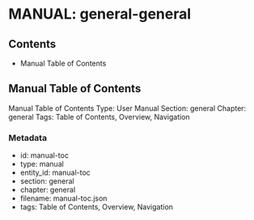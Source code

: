 # MANUAL: general-general

## Contents

- Manual Table of Contents

## Manual Table of Contents

Manual Table of Contents
Type: User Manual
Section: general
Chapter: general
Tags: Table of Contents, Overview, Navigation



### Metadata

- id: manual-toc
- type: manual
- entity_id: manual-toc
- section: general
- chapter: general
- filename: manual-toc.json
- tags: Table of Contents, Overview, Navigation

